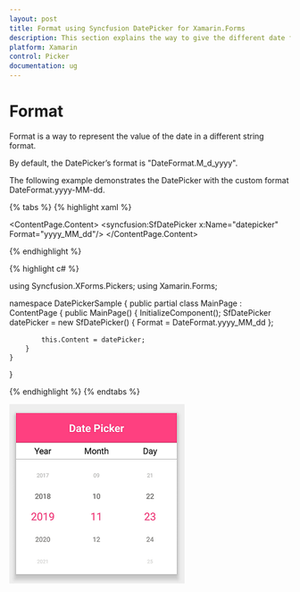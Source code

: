 ```yaml
---
layout: post
title: Format using Syncfusion DatePicker for Xamarin.Forms
description: This section explains the way to give the different date formats to the Syncfusion DatePicker control for Xamarin.Forms  
platform: Xamarin
control: Picker
documentation: ug
---
```



# Format

Format is a way to represent the value of the date in a different string format.

By default, the DatePicker’s format is "DateFormat.M_d_yyyy".

The following example demonstrates the DatePicker with the custom format DateFormat.yyyy-MM-dd.

{% tabs %}
{% highlight xaml %}

<?xml version="1.0" encoding="utf-8" ?>
<ContentPage xmlns="http://xamarin.com/schemas/2014/forms"
             xmlns:x="http://schemas.microsoft.com/winfx/2009/xaml"
             xmlns:local="clr-namespace:DatePickerSample"
             xmlns:syncfusion="clr-namespace:Syncfusion.XForms.Pickers;assembly=Syncfusion.SfPicker.XForms"
             x:Class="DatePickerSample.MainPage">
    <ContentPage.Content>
        <syncfusion:SfDatePicker x:Name="datepicker"
                                 Format="yyyy_MM_dd"/>
    </ContentPage.Content>
</ContentPage>

{% endhighlight %}

{% highlight c# %}  

using Syncfusion.XForms.Pickers;
using Xamarin.Forms;

namespace DatePickerSample
{
    public partial class MainPage : ContentPage
    {
        public MainPage()
        {
            InitializeComponent();
            SfDatePicker datePicker = new SfDatePicker()
            {
                Format = DateFormat.yyyy_MM_dd
            };

            this.Content = datePicker;
        }
    }
}

{% endhighlight %}
{% endtabs %}

![Format of SfDatePicker](images/Format_DatePicker.png)